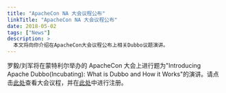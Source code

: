 ```yaml
---
title: "ApacheCon NA 大会议程公布"
linkTitle: "ApacheCon NA 大会议程公布"
date: 2018-05-02
tags: ["News"]
description: >
  本文将向你介绍在ApacheCon大会议程公布上相关Dubbo议题演讲。
---
```


罗毅/刘军将在蒙特利尔举办的 ApacheCon 大会上进行题为"Introducing Apache Dubbo(Incubating): What is Dubbo and How it Works"的演讲。请点击[此处](https://apachecon.dukecon.org/acna/2018/#/scheduledEvent/b8db9dc580d85853f)查看大会议程，并在[此处](https://www.eventbrite.com/e/apachecon-north-america-2018-registration-43200327342)中进行注册。

